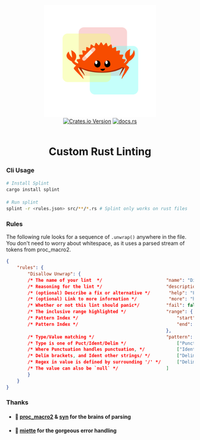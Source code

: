 <div align="center">
    <img src="./assets/splint.png" width="300px"/>
    <div>
    <a href="https://crates.io/crates/splint"><img alt="Crates.io Version" src="https://img.shields.io/crates/v/splint?style=for-the-badge"></a>
    <a href="https://docs.rs/splint"><img alt="docs.rs" src="https://img.shields.io/docsrs/splint?style=for-the-badge"></a>    
    </div>
    <br/>
    <h1>Custom Rust Linting</h1>
</div>

### Cli Usage
```bash
# Install Splint
cargo install splint

# Run splint
splint -r <rules.json> src/**/*.rs # Splint only works on rust files
```

### Rules
The following rule looks for a sequence of `.unwrap()` anywhere in the file.  
You don't need to worry about whitespace, as it uses a parsed stream of tokens from proc_macro2.
```json
{
    "rules": {
        "Disallow Unwrap": {
        /* The name of your lint  */                        "name": "Disallow Unwrap",
        /* Reasoning for the lint */                        "description": "`.unwrap()` should be discouraged where possible, as it leads to less than usefull panics.",
        /* (optional) Describe a fix or alternative */       "help": "Favour '?' for Results, or handling with unwrap_or(). At the least give some diagnostics with .expect()",
        /* (optional) Link to more information */            "more": "https://doc.rust-lang.org/std/result/enum.Result.html#method.unwrap",
        /* Whether or not this lint should panic*/          "fail": false,
        /* The inclusive range highlighted */               "range": {
        /* Pattern Index */                                     "start": 0,
        /* Pattern Index */                                     "end": 3
                                                            },
        /* Type/Value matching */                           "pattern": [
        /* Type is one of Puct/Ident/Delim */                   ["Punct", "."],
        /* Where Punctuation handles punctuation, */            ["Ident", "unwrap"],
        /* Delim brackets, and Ident other strings/ */          ["Delim", "("],
        /* Regex in value is defined by surrounding '/' */      ["Delim", ")"]
        /* The value can also be `null` */                  ]
        }
    }
}
```

### Thanks
- #### 🩷 [proc_macro2](https://docs.rs/proc-macro2) & [syn](https://docs.rs/syn) for the brains of parsing
- #### 🩷 [miette](https://docs.rs/miette/) for the gorgeous error handling 